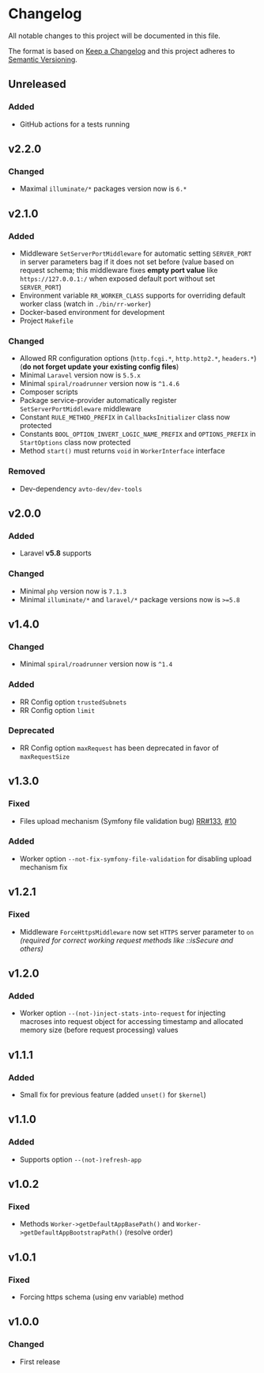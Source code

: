 # Changelog

All notable changes to this project will be documented in this file.

The format is based on [Keep a Changelog][keepachangelog] and this project adheres to [Semantic Versioning][semver].

## Unreleased

### Added

- GitHub actions for a tests running

## v2.2.0

### Changed

- Maximal `illuminate/*` packages version now is `6.*`

## v2.1.0

### Added

- Middleware `SetServerPortMiddleware` for automatic setting `SERVER_PORT` in server parameters bag if it does not set before (value based on request schema; this middleware fixes **empty port value** like `https://127.0.0.1:/` when exposed default port without set `SERVER_PORT`)
- Environment variable `RR_WORKER_CLASS` supports for overriding default worker class (watch in `./bin/rr-worker`)
- Docker-based environment for development
- Project `Makefile`

### Changed

- Allowed RR configuration options (`http.fcgi.*`, `http.http2.*`, `headers.*`) (**do not forget update your existing config files**)
- Minimal `Laravel` version now is `5.5.x`
- Minimal `spiral/roadrunner` version now is `^1.4.6`
- Composer scripts
- Package service-provider automatically register `SetServerPortMiddleware` middleware
- Constant `RULE_METHOD_PREFIX` in `CallbacksInitializer` class now protected
- Constants `BOOL_OPTION_INVERT_LOGIC_NAME_PREFIX` and `OPTIONS_PREFIX` in `StartOptions` class now protected
- Method `start()` must returns `void` in `WorkerInterface` interface

### Removed

- Dev-dependency `avto-dev/dev-tools`

## v2.0.0

### Added

- Laravel **v5.8** supports

### Changed

- Minimal `php` version now is `7.1.3`
- Minimal `illuminate/*` and `laravel/*` package versions now is `>=5.8`

## v1.4.0

### Changed

- Minimal `spiral/roadrunner` version now is `^1.4`

### Added

- RR Config option `trustedSubnets`
- RR Config option `limit`

### Deprecated

- RR Config option `maxRequest` has been deprecated in favor of `maxRequestSize`

## v1.3.0

### Fixed

- Files upload mechanism (Symfony file validation bug) [RR#133], [#10]

### Added

- Worker option `--not-fix-symfony-file-validation` for disabling upload mechanism fix

[RR#133]:https://github.com/spiral/roadrunner/issues/133
[#10]:https://github.com/avto-dev/roadrunner-laravel/issues/10

## v1.2.1

### Fixed

- Middleware `ForceHttpsMiddleware` now set `HTTPS` server parameter to `on` _(required for correct working request methods like ::isSecure and others)_

## v1.2.0

### Added

- Worker option `--(not-)inject-stats-into-request` for injecting macroses into request object for accessing timestamp and allocated memory size (before request processing) values

## v1.1.1

### Added

- Small fix for previous feature (added `unset()` for `$kernel`)

## v1.1.0

### Added

- Supports option `--(not-)refresh-app`

## v1.0.2

### Fixed

- Methods `Worker->getDefaultAppBasePath()` and `Worker->getDefaultAppBootstrapPath()` (resolve order)

## v1.0.1

### Fixed

- Forcing https schema (using env variable) method

## v1.0.0

### Changed

- First release

[keepachangelog]:https://keepachangelog.com/en/1.0.0/
[semver]:https://semver.org/spec/v2.0.0.html
